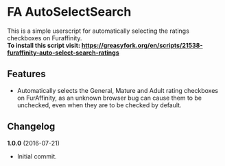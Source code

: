 FA AutoSelectSearch
=========

This is a simple userscript for automatically selecting the ratings checkboxes on Furaffinity.<br>
<b>To install this script visit: https://greasyfork.org/en/scripts/21538-furaffinity-auto-select-search-ratings</b>

## Features
- Automatically selects the General, Mature and Adult rating checkboxes on FurAffinity, as an unknown browser bug can cause them to be unchecked, even when they are to be checked by default.

## Changelog
<b>1.0.0</b> (2016-07-21)<br>
- Initial commit.